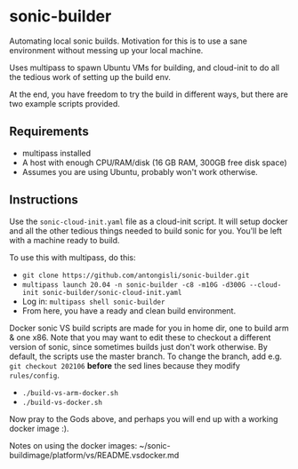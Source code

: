 # sonic-builder
Automating local sonic builds. Motivation for this is to use a sane environment without messing up your local machine.

Uses multipass to spawn Ubuntu VMs for building, and cloud-init to do all the tedious work of setting up the build env.

At the end, you have freedom to try the build in different ways, but there are two example scripts provided.

## Requirements
- multipass installed
- A host with enough CPU/RAM/disk (16 GB RAM, 300GB free disk space)
- Assumes you are using Ubuntu, probably won't work otherwise.

## Instructions

Use the `sonic-cloud-init.yaml` file as a cloud-init script.
It will setup docker and all the other tedious things needed to build sonic for you.
You'll be left with a machine ready to build. 


To use this with multipass, do this:
- `git clone https://github.com/antongisli/sonic-builder.git`
- `multipass launch 20.04 -n sonic-builder -c8 -m10G -d300G --cloud-init sonic-builder/sonic-cloud-init.yaml`
- Log in: `multipass shell sonic-builder`
- From here, you have a ready and clean build environment.

Docker sonic VS build scripts are made for you in home dir, one to build arm & one x86. 
Note that you may want to edit these to checkout a different version of sonic, since
sometimes builds just don't work otherwise. By default, the scripts use the master branch.
To change the branch, add e.g. `git checkout 202106` **before** the sed lines because
they modify `rules/config`.
- `./build-vs-arm-docker.sh`
- `./build-vs-docker.sh`

Now pray to the Gods above, and perhaps you will end up with a working docker image :).

Notes on using the docker images:
~/sonic-buildimage/platform/vs/README.vsdocker.md 

